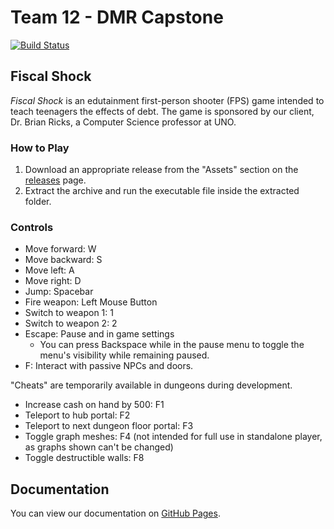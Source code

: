 # Team 12 - DMR Capstone
[![Build Status](https://travis-ci.com/dmr-capstone/dmr-capstone.svg?branch=master)](https://travis-ci.com/dmr-capstone/dmr-capstone)

## Fiscal Shock
*Fiscal Shock* is an edutainment first-person shooter (FPS) game intended to teach teenagers the effects of debt. The game is sponsored by our client, Dr. Brian Ricks, a Computer Science professor at UNO.

### How to Play
1. Download an appropriate release from the "Assets" section on the [releases](https://github.com/dmr-capstone/dmr-capstone/releases) page.
2. Extract the archive and run the executable file inside the extracted folder.

### Controls
- Move forward: W
- Move backward: S
- Move left: A
- Move right: D
- Jump: Spacebar
- Fire weapon: Left Mouse Button
- Switch to weapon 1: 1
- Switch to weapon 2: 2
- Escape: Pause and in game settings
  - You can press Backspace while in the pause menu to toggle the menu's visibility while remaining paused.
- F: Interact with passive NPCs and doors.

"Cheats" are temporarily available in dungeons during development.
- Increase cash on hand by 500: F1
- Teleport to hub portal: F2
- Teleport to next dungeon floor portal: F3
- Toggle graph meshes: F4 (not intended for full use in standalone player, as graphs shown can't be changed)
- Toggle destructible walls: F8

## Documentation
You can view our documentation on [GitHub Pages](https://dmr-capstone.github.io/dmr-capstone/index.html).
